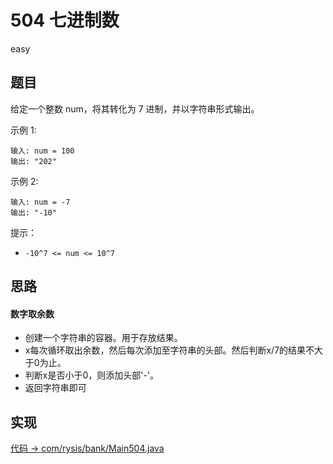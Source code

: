 # 504 七进制数

easy

## 题目

给定一个整数 num，将其转化为 7 进制，并以字符串形式输出。

示例 1:

```
输入: num = 100
输出: "202"
```

示例 2:

```
输入: num = -7
输出: "-10"
```

提示：

- `-10^7 <= num <= 10^7`

## 思路

#### 数字取余数

- 创建一个字符串的容器。用于存放结果。
- x每次循环取出余数，然后每次添加至字符串的头部。然后判断x/7的结果不大于0为止。
- 判断x是否小于0，则添加头部'-'。
- 返回字符串即可


## 实现

[代码 -> com/rysis/bank/Main504.java](../../src/com/rysis/bank/Main504.java)
